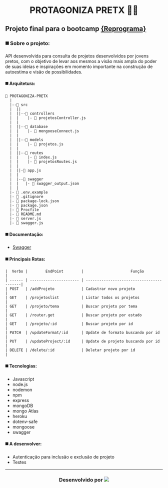 # <p align="center"><b> **PROTAGONIZA PRETX** </b> ✊🏿 <p>
  
## Projeto final para o bootcamp [{Reprograma}](https://www.reprograma.com.br/)
  
### :black_medium_square: Sobre o projeto: 
API desenvolvida para consulta de projetos desenvolvidos por jovens pretos, com o objetivo de levar aos mesmos a visão mais ampla do poder de suas ideias e inspirações em momento importante na construção de autoestima e visão de possibilidades.  
  
  
#### :black_medium_square: Arquitetura:
 ```
 📁 PROTAGONIZA-PRETX
   |
   |--📁 src
   |  ||
   |  ||--📁 controllers
   |  |    |- 📄 projetosController.js
   |  |
   |  ||--📁 database
   |  |    |- 📄 mongooseConnect.js
   |  |
   |  ||--📁 models
   |  |    |- 📄 projetos.js
   |  |
   |  ||--📁 routes
   |  |    |- 📄 index.js
   |  |    |- 📄 projetosRoutes.js
   |  |
   |  ||-📄 app.js
   |  |
   |  |--📁 swagger
   |  |   |- 📄 swagger_output.json
   |  |
   |- 📄 .env.example
   |- 📄 .gitignore
   |- 📄 package-lock.json
   |- 📄 package.json
   |- 📄 Procfile
   |- 📄 README.md
   |- 📄 server.js
   |- 📄 swagger.js

``` 

#### :black_medium_square: Documentação:
- [Swagger](https://protagoniza-pretx.herokuapp.com/documentation/#/)  
  
#### :black_medium_square: Principais Rotas:  
```
|  Verbo |        EndPoint        |                     Função               | 
| ------ | ---------------------- | -----------------------------------------|
| POST   | /addProjeto            | Cadastrar novo projeto                   | 
| GET    | /projetoslist          | Listar todos os projetos                 |  
| GET    | /projeto/tema          | Buscar projeto por tema                  |   
| GET    | /router.get            | Buscar projeto por estado                |   
| GET    | /projeto/:id           | Buscar projeto por id                    |  
| PATCH  | /updateFormat/:id      | Update de formato buscando por id        |   
| PUT    | /updateProject/:id     | Update de projeto buscando por id        |   
| DELETE | /delete/:id            | Deletar projeto por id                   |  
```   

#### :black_medium_square: Tecnologias:
-  Javascript
-  node.js
-  nodemon
-  npm
-  express
- mongoDB
- mongo Atlas
- heroku
- dotenv-safe
- mongoose
- swagger  

#### :black_medium_square: A desenvolver:
- Autenticação para inclusão e exclusão de projeto
- Testes  
  
  
--------------------  
  
### <p align="center">Desenvolvido por <a href="https://www.linkedin.com/in/claudianefidelis/" target="_blank"><img src="https://img.shields.io/badge/-Claudiane_Fidelis-blue?style=flat-square&logo=Linkedin&logoColor=white&link=https://www.linkedin.com/in/claudianefidelis/" target="_blank"></a> </p>

  
  
